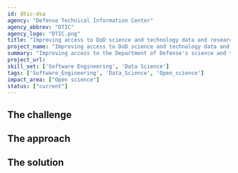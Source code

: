 ```yaml
---
id: dtic-dsa
agency: "Defense Technical Information Center"
agency_abbrev: "DTIC"
agency_logo: "DTIC.png"
title: "Improving access to DoD science and technology data and research"
project_name: "Improving access to DoD science and technology data and research"
summary: "Improving access to the Department of Defense's science and technology data and analytics at the Defense Technical Information Center to rapidly, accurately, and reliably deliver the knowledge needed to create technology developments that will protect and enhance U.S. competitive advantage."
project_url: 
skill_set: ['Software Engineering', 'Data Science']
tags: ['Software_Engineering', 'Data_Science', 'Open_science']
impact_area: ["Open science"]
status: ["current"]
---
```


## The challenge

## The approach

## The solution  
